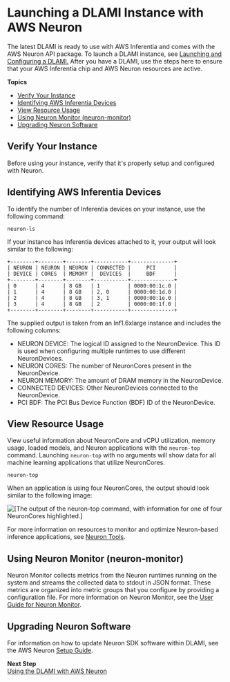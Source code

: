 # Launching a DLAMI Instance with AWS Neuron<a name="tutorial-inferentia-launching"></a>

 The latest DLAMI is ready to use with AWS Inferentia and comes with the AWS Neuron API package\. To launch a DLAMI instance, see [Launching and Configuring a DLAMI\.](https://docs.aws.amazon.com/dlami/latest/devguide/launch-config.html) After you have a DLAMI, use the steps here to ensure that your AWS Inferentia chip and AWS Neuron resources are active\.

**Topics**
+ [Verify Your Instance](#tutorial-inferentia-launching-verify)
+ [Identifying AWS Inferentia Devices](#tutorial-inferentia-launching-identify)
+ [View Resource Usage](#tutorial-inferentia-launching-resource-usage)
+ [Using Neuron Monitor \(neuron\-monitor\)](#tutorial-inferentia-launching-neuron-monitor)
+ [Upgrading Neuron Software](#tutorial-inferentia-launching-upgrade)

## Verify Your Instance<a name="tutorial-inferentia-launching-verify"></a>

 Before using your instance, verify that it's properly setup and configured with Neuron\. 

## Identifying AWS Inferentia Devices<a name="tutorial-inferentia-launching-identify"></a>

 To identify the number of Inferentia devices on your instance, use the following command: 

```
neuron-ls
```

 If your instance has Inferentia devices attached to it, your output will look similar to the following: 

```
+--------+--------+--------+-----------+--------------+
| NEURON | NEURON | NEURON | CONNECTED |     PCI      |
| DEVICE | CORES  | MEMORY |  DEVICES  |     BDF      |
+--------+--------+--------+-----------+--------------+
| 0      | 4      | 8 GB   | 1         | 0000:00:1c.0 |
| 1      | 4      | 8 GB   | 2, 0      | 0000:00:1d.0 |
| 2      | 4      | 8 GB   | 3, 1      | 0000:00:1e.0 |
| 3      | 4      | 8 GB   | 2         | 0000:00:1f.0 |
+--------+--------+--------+-----------+--------------+
```

 The supplied output is taken from an Inf1\.6xlarge instance and includes the following columns:
+ NEURON DEVICE: The logical ID assigned to the NeuronDevice\. This ID is used when configuring multiple runtimes to use different NeuronDevices\.
+ NEURON CORES: The number of NeuronCores present in the NeuronDevice\. 
+ NEURON MEMORY: The amount of DRAM memory in the NeuronDevice\.
+ CONNECTED DEVICES: Other NeuronDevices connected to the NeuronDevice\. 
+ PCI BDF: The PCI Bus Device Function \(BDF\) ID of the NeuronDevice\.

## View Resource Usage<a name="tutorial-inferentia-launching-resource-usage"></a>

 View useful information about NeuronCore and vCPU utilization, memory usage, loaded models, and Neuron applications with the `neuron-top` command\. Launching `neuron-top` with no arguments will show data for all machine learning applications that utilize NeuronCores\. 

```
neuron-top
```

 When an application is using four NeuronCores, the output should look similar to the following image: 

![\[The output of the neuron-top command, with information for one of four NeuronCores highlighted.\]](http://docs.aws.amazon.com/dlami/latest/devguide/images/neuron-top-output.png)

For more information on resources to monitor and optimize Neuron\-based inference applications, see [Neuron Tools](https://awsdocs-neuron.readthedocs-hosted.com/en/latest/neuron-guide/neuron-tools/index.html)\.

## Using Neuron Monitor \(neuron\-monitor\)<a name="tutorial-inferentia-launching-neuron-monitor"></a>

Neuron Monitor collects metrics from the Neuron runtimes running on the system and streams the collected data to stdout in JSON format\. These metrics are organized into metric groups that you configure by providing a configuration file\. For more information on Neuron Monitor, see the [User Guide for Neuron Monitor](https://awsdocs-neuron.readthedocs-hosted.com/en/latest/neuron-guide/neuron-tools/neuron-monitor-user-guide.html)\.

## Upgrading Neuron Software<a name="tutorial-inferentia-launching-upgrade"></a>

For information on how to update Neuron SDK software within DLAMI, see the AWS Neuron [Setup Guide](https://awsdocs-neuron.readthedocs-hosted.com/en/latest/neuron-intro/neuron-install-guide.html)\.

**Next Step**  
[Using the DLAMI with AWS Neuron](tutorial-inferentia-using.md)